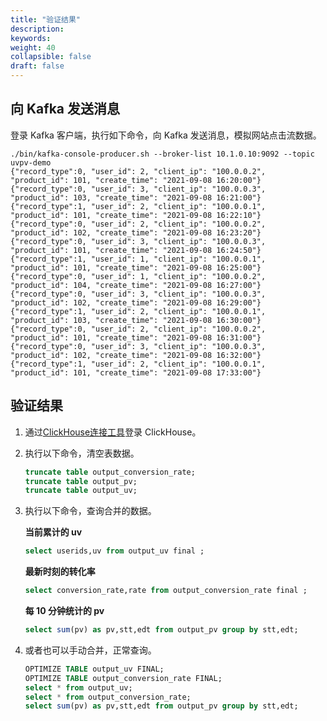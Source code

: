 ```yaml
---
title: "验证结果"
description:  
keywords: 
weight: 40
collapsible: false
draft: false
---
```


## 向 Kafka 发送消息

登录 Kafka 客户端，执行如下命令，向 Kafka 发送消息，模拟网站点击流数据。

```
./bin/kafka-console-producer.sh --broker-list 10.1.0.10:9092 --topic uvpv-demo
{"record_type":0, "user_id": 2, "client_ip": "100.0.0.2", "product_id": 101, "create_time": "2021-09-08 16:20:00"}
{"record_type":0, "user_id": 3, "client_ip": "100.0.0.3", "product_id": 103, "create_time": "2021-09-08 16:21:00"}
{"record_type":1, "user_id": 2, "client_ip": "100.0.0.1", "product_id": 101, "create_time": "2021-09-08 16:22:10"}
{"record_type":0, "user_id": 2, "client_ip": "100.0.0.2", "product_id": 102, "create_time": "2021-09-08 16:23:20"}
{"record_type":0, "user_id": 3, "client_ip": "100.0.0.3", "product_id": 101, "create_time": "2021-09-08 16:24:50"}
{"record_type":1, "user_id": 1, "client_ip": "100.0.0.1", "product_id": 101, "create_time": "2021-09-08 16:25:00"}
{"record_type":0, "user_id": 1, "client_ip": "100.0.0.2", "product_id": 104, "create_time": "2021-09-08 16:27:00"}
{"record_type":0, "user_id": 3, "client_ip": "100.0.0.3", "product_id": 102, "create_time": "2021-09-08 16:29:00"}
{"record_type":1, "user_id": 2, "client_ip": "100.0.0.1", "product_id": 103, "create_time": "2021-09-08 16:30:00"}
{"record_type":0, "user_id": 2, "client_ip": "100.0.0.2", "product_id": 101, "create_time": "2021-09-08 16:31:00"}
{"record_type":0, "user_id": 3, "client_ip": "100.0.0.3", "product_id": 102, "create_time": "2021-09-08 16:32:00"}
{"record_type":1, "user_id": 2, "client_ip": "100.0.0.1", "product_id": 101, "create_time": "2021-09-08 17:33:00"}
```

## 验证结果

1. 通过[ClickHouse连接工具](http://ui.tabix.io/#!/login)登录 ClickHouse。
2. 执行以下命令，清空表数据。

    ```sql
    truncate table output_conversion_rate;
    truncate table output_pv;
    truncate table output_uv;
    ```

3. 执行以下命令，查询合并的数据。
   
    **当前累计的 uv**

    ```sql
    select userids,uv from output_uv final ;
    ```
    **最新时刻的转化率**
    ```sql
    select conversion_rate,rate from output_conversion_rate final ;
    ```
    **每 10 分钟统计的 pv**
    ```sql
    select sum(pv) as pv,stt,edt from output_pv group by stt,edt;
    ```

4. 或者也可以手动合并，正常查询。

    ```sql
    OPTIMIZE TABLE output_uv FINAL;
    OPTIMIZE TABLE output_conversion_rate FINAL;
    select * from output_uv;
    select * from output_conversion_rate;
    select sum(pv) as pv,stt,edt from output_pv group by stt,edt;
    ```
